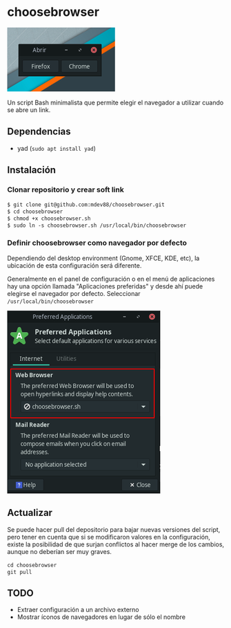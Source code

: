 # choosebrowser

![](screenshot.png)

Un script Bash minimalista que permite elegir el navegador a utilizar cuando se abre un link.

## Dependencias

- yad (`sudo apt install yad`)

## Instalación

### Clonar repositorio y crear soft link

```
$ git clone git@github.com:mdev88/choosebrowser.git
$ cd choosebrowser
$ chmod +x choosebrowser.sh
$ sudo ln -s choosebrowser.sh /usr/local/bin/choosebrowser
```

### Definir choosebrowser como navegador por defecto

Dependiendo del desktop environment (Gnome, XFCE, KDE, etc), la ubicación de esta configuración será diferente.

Generalmente en el panel de configuración o en el menú de aplicaciones hay una opción llamada "Aplicaciones preferidas" y desde ahí puede elegirse el navegador por defecto. Seleccionar  `/usr/local/bin/choosebrowser`

![](default_browser.png)

## Actualizar

Se puede hacer pull del depositorio para bajar nuevas versiones del script, pero tener en cuenta que si se modificaron valores en la configuración, existe la posibilidad de que surjan conflictos al hacer merge de los cambios, aunque no deberían ser muy graves.

```
cd choosebrowser
git pull
```

## TODO

- Extraer configuración a un archivo externo
- Mostrar íconos de navegadores en lugar de sólo el nombre